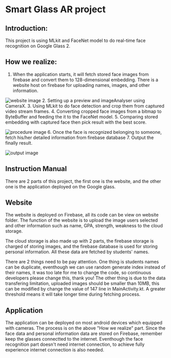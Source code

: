 # Smart Glass AR project

## Introduction:
This project is using MLkit and FaceNet model to do real-time face recognition on Google Glass 2.

## How we realize:
1. When the application starts, it will fetch stored face images from firebase and convert them to 128-dimensional embedding.
    There is a website host on firebase for uploading names, images, and other information.

![website image](image/website.png)
2. Setting up a preview and imageAnalyser using CameraX.
3. Using MLkit to do face detection and crop them from captured video stream frames.
4. Converting cropped face images from a bitmap to ByteBuffer and feeding the it to the FaceNet model.
5. Comparing stored embedding with captured face then pick result with the best score.

![procedure image](image/procedure.png)
6. Once the face is recognized belonging to someone, fetch his/her detailed information from firebase database
7. Output the finally result.

![output image](image/output.png)

## Instruction Manual
There are 2 parts of this project, the first one is the website, and the other one is the application deployed on the Google glass.

## Website
The website is deployed on Firebase, all its code can be view on website folder. The function of the website is to upload the image users selected and other information such as name, GPA, strength, weakness to the cloud storage. 

The cloud storage is also made up with 2 parts, the firebase storage is charged of storing images, and the firebase database is used for storing personal information. All these data are fetched by students' names. 

There are 2 things need to be pay attention. One thing is students names can be duplicate, eventhough we can use random generate index instead of their names, it was too late for me to change the code, so continuous developers please change this, thank you! The other thing is due to the data transfering limitation, uploaded images should be smaller than 10MB, this can be modified by change the value of 147 line in MainActivity.kt. A greater threshold means it will take longer time during fetching process.

## Application
The application can be deployed on most android devices which equipped with cameras. The process is on the above "How we realize" part. Since the face data and personal information data are stored on Firebase, remember keep the glasses connectted to the internet. Eventhough the face recognition part doesn't need internet connection, to achieve fully experience internet connection is also needed. 






  
